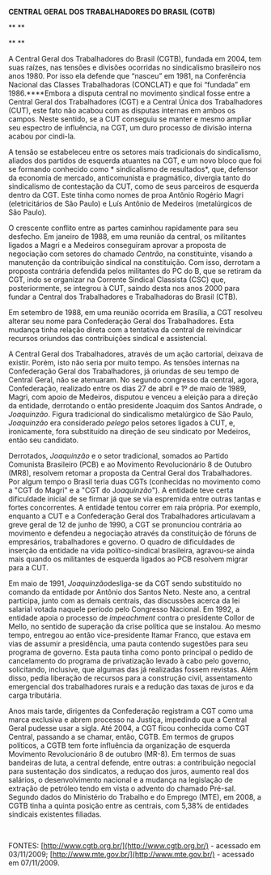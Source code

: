 **CENTRAL GERAL DOS TRABALHADORES DO BRASIL (CGTB)**

** **

** **

A Central Geral dos Trabalhadores do Brasil (CGTB), fundada em 2004, tem
suas raízes, nas tensões e divisões ocorridas no sindicalismo brasileiro
nos anos 1980. Por isso ela defende que “nasceu” em 1981, na Conferência
Nacional das Classes Trabalhadoras (CONCLAT) e que foi “fundada” em
1986.****Embora a disputa central no movimento sindical fosse entre a
Central Geral dos Trabalhadores (CGT) e a Central Única dos
Trabalhadores (CUT), este fato não acabou com as disputas internas em
ambos os campos. Neste sentido, se a CUT conseguiu se manter e mesmo
ampliar seu espectro de influência, na CGT, um duro processo de divisão
interna acabou por cindi-la.

A tensão se estabeleceu entre os setores mais tradicionais do
sindicalismo, aliados dos partidos de esquerda atuantes na CGT, e um
novo bloco que foi se formando conhecido como * sindicalismo de
resultados*, que, defensor da economia de mercado, anticomunista e
pragmático, divergia tanto do sindicalismo de contestação da CUT, como
de seus parceiros de esquerda dentro da CGT. Este tinha como nomes de
proa Antônio Rogério Magri (eletricitários de São Paulo) e Luís Antônio
de Medeiros (metalúrgicos de São Paulo).

O crescente conflito entre as partes caminhou rapidamente para seu
desfecho. Em janeiro de 1988, em uma reunião da central, os militantes
ligados a Magri e a Medeiros conseguiram aprovar a proposta de
negociação com setores do chamado *Centrão*, na constituinte, visando a
manutenção da contribuição sindical na constituição. Com isso, derrotam
a proposta contrária defendida pelos militantes do PC do B, que se
retiram da CGT, indo se organizar na Corrente Sindical Classista (CSC)
que, posteriormente, se integrou à CUT, saindo desta nos anos 2000 para
fundar a Central dos Trabalhadores e Trabalhadoras do Brasil (CTB).

Em setembro de 1988, em uma reunião ocorrida em Brasília, a CGT resolveu
alterar seu nome para Confederação Geral dos Trabalhadores. Esta mudança
tinha relação direta com a tentativa da central de reivindicar recursos
oriundos das contribuições sindical e assistencial.

A Central Geral dos Trabalhadores, através de um ação cartorial, deixava
de existir. Porém, isto não seria por muito tempo. As tensões internas
na Confederação Geral dos Trabalhadores, já oriundas de seu tempo de
Central Geral, não se atenuaram. No segundo congresso da central, agora,
Confederação, realizado entre os dias 27 de abril e 1º de maio de 1989,
Magri, com apoio de Medeiros, disputou e venceu a eleição para a direção
da entidade, derrotando o então presidente Joaquim dos Santos Andrade, o
*Joaquinzão*. Figura tradicional do sindicalismo metalúrgico de São
Paulo, *Joaquinzão* era considerado *pelego* pelos setores ligados à
CUT, e, ironicamente, fora substituído na direção de seu sindicato por
Medeiros, então seu candidato.

Derrotados, *Joaquinzão* e o setor tradicional, somados ao Partido
Comunista Brasileiro (PCB) e ao Movimento Revolucionário 8 de Outubro
(MR8), resolvem retomar a proposta da Central Geral dos Trabalhadores.
Por algum tempo o Brasil teria duas CGTs (conhecidas no movimento como a
"CGT do Magri" e a "CGT do J*oaquinzão*"). A entidade teve certa
dificuldade inicial de se firmar já que se via espremida entre outras
tantas e fortes concorrentes. A entidade tentou correr em raia própria.
Por exemplo, enquanto a CUT e a Confederação Geral dos Trabalhadores
articulavam a greve geral de 12 de junho de 1990, a CGT se pronunciou
contrária ao movimento e defendeu a negociação através da constituição
de fóruns de empresários, trabalhadores e governo. O quadro de
dificuldades de inserção da entidade na vida político-sindical
brasileira, agravou-se ainda mais quando os militantes de esquerda
ligados ao PCB resolvem migrar para a CUT.

Em maio de 1991, *Joaquinzão*desliga-se da CGT sendo substituído no
comando da entidade por Antônio dos Santos Neto. Neste ano, a central
participa, junto com as demais centrais, das discussões acerca da lei
salarial votada naquele período pelo Congresso Nacional. Em 1992, a
entidade apoia o processo de *impeachment* contra o presidente Collor de
Mello, no sentido de superação da crise política que se instalou. Ao
mesmo tempo, entregou ao então vice-presidente Itamar Franco, que estava
em vias de assumir a presidência, uma pauta contendo sugestões para seu
programa de governo. Esta pauta tinha como ponto principal o pedido de
cancelamento do programa de privatização levado à cabo pelo governo,
solicitando, inclusive, que algumas das já realizadas fossem revistas.
Além disso, pedia liberação de recursos para a construção civil,
assentamento emergencial dos trabalhadores rurais e a redução das taxas
de juros e da carga tributária.

Anos mais tarde, dirigentes da Confederação registram a CGT como uma
marca exclusiva e abrem processo na Justiça, impedindo que a Central
Geral pudesse usar a sigla. Até 2004, a CGT ficou conhecida como CGT
Central, passando a se chamar, então, CGTB. Em termos de grupos
políticos, a CGTB tem forte influência da organização de esquerda
Movimento Revolucionário 8 de outubro (MR-8). Em termos de suas
bandeiras de luta, a central defende, entre outras: a contribuição
negocial para sustentação dos sindicatos, a reduçao dos juros, aumento
real dos salários, o desenvolvimento nacional e a mudança na legislação
de extração de petróleo tendo em vista o advento do chamado Pré-sal. 
Segundo dados do Ministério do Trabalho e do Emprego (MTE), em 2008, a
CGTB tinha a quinta posição entre as centrais, com 5,38% de entidades
sindicais existentes filiadas.

 

FONTES: [http://www.cgtb.org.br/](http://www.cgtb.org.br/) - acessado em
03/11/2009; [http://www.mte.gov.br/](http://www.mte.gov.br/) - acessado
em 07/11/2009.

 

 
